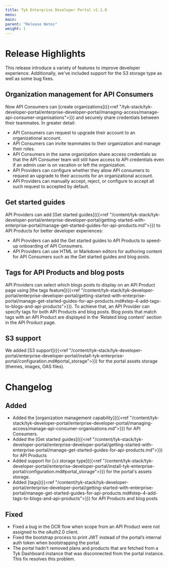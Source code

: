 ```yaml
---
title: Tyk Enterprise Developer Portal v1.1.0
menu:
main:
parent: "Release Notes"
weight: 1
---
```


# Release Highlights
This release introduce a variety of features to improve developer experience. Additionally, we've included support for the S3 storage type as well as some bug fixes.

## Organization management for API Consumers
Now API Consumers can [create organizations]({{<ref "/tyk-stack/tyk-developer-portal/enterprise-developer-portal/managing-access/manage-api-consumer-organisations">}}) and securely share credentials between their teammates. In greater detail:
- API Consumers can request to upgrade their account to an organizational account.
- API Consumers can invite teammates to their organization and manage their roles.
- API Consumers in the same organization share access credentials so that the API Consumer team will still have access to API credentials even if an admin user is on vacation or left the organization.
- API Providers can configure whether they allow API consumers to request an upgrade to their accounts for an organizational account. 
- API Providers can manually accept, reject, or configure to accept all such request to accepted by default.
 
## Get started guides
API Providers can add [Get started guides]({{<ref "/content/tyk-stack/tyk-developer-portal/enterprise-developer-portal/getting-started-with-enterprise-portal/manage-get-started-guides-for-api-products.md">}}) to API Products for better developer experiences:
- API Providers can add the Get started guides to API Products to speed-up onboarding of API Consumers.
- API Providers can use HTML or Markdown editors for authoring content for API Consumers such as the Get started guides and blog posts.

## Tags for API Products and blog posts
API Providers can select which blogs posts to display on an API Product page using [the tags feature]({{<ref "/content/tyk-stack/tyk-developer-portal/enterprise-developer-portal/getting-started-with-enterprise-portal/manage-get-started-guides-for-api-products.md#step-4-add-tags-to-blogs-and-api-products">}}). To achieve that, an API Provider can specify tags for both API Products and blog posts. Blog posts that match tags with an API Product are displayed in the 'Related blog content' section in the API Product page.

## S3 support
We added [S3 support]({{<ref "/content/tyk-stack/tyk-developer-portal/enterprise-developer-portal/install-tyk-enterprise-portal/configuration.md#portal_storage">}}) for the portal assets storage (themes, images, OAS files).

# Changelog
## Added
- Added the [organization management capability]({{<ref "/content/tyk-stack/tyk-developer-portal/enterprise-developer-portal/managing-access/manage-api-consumer-organisations.md">}}) for API Consumers.
- Added the [Get started guides]({{<ref "/content/tyk-stack/tyk-developer-portal/enterprise-developer-portal/getting-started-with-enterprise-portal/manage-get-started-guides-for-api-products.md">}}) for API Products
- Added support for [`s3` storage type]({{<ref "/content/tyk-stack/tyk-developer-portal/enterprise-developer-portal/install-tyk-enterprise-portal/configuration.md#portal_storage">}}) for the portal's assets storage.
- Added [tags]({{<ref "/content/tyk-stack/tyk-developer-portal/enterprise-developer-portal/getting-started-with-enterprise-portal/manage-get-started-guides-for-api-products.md#step-4-add-tags-to-blogs-and-api-products">}}) for API Products and blog posts


## Fixed
- Fixed a bug in the DCR flow when scope from an API Product were not assigned to the oAuth2.0 client.
- Fixed the bootstrap process to print JWT instead of the portal’s internal auth token when bootstrapping the portal.
- The portal hadn't removed plans and products that are fetched from a Tyk Dashboard instance that was disconnected from the portal instance. This fix resolves this problem.